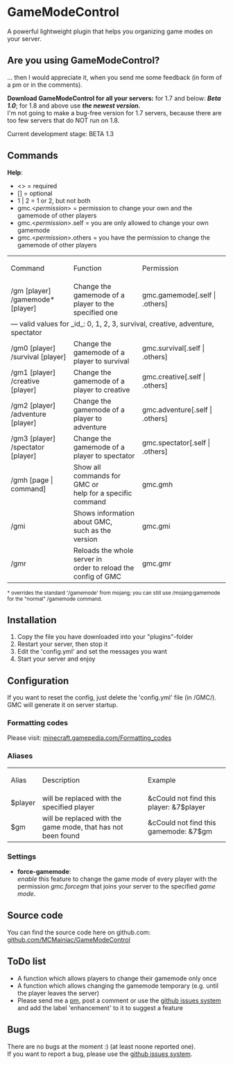 # GameModeControl

A powerful lightweight plugin that helps you organizing game modes on your server.

## Are you using GameModeControl?

... then I would appreciate it, when you send me some feedback (in form of a pm or in the comments).

**Download GameModeControl for all your servers:** for 1.7 and below: **_Beta 1.0_**; for 1.8 and above use **_the newest version._**  
 I'm not going to make a bug-free version for 1.7 servers, because there are too few servers that do NOT run on 1.8.

Current development stage: BETA 1.3

## Commands

**Help**:  

*   <> = required
*   [] = optional
*   1 | 2 = 1 or 2, but not both
*   gmc.<_permission_> = permission to change your own and the gamemode of other players
*   gmc.<_permission_>.self = you are only allowed to change your own gamemode
*   gmc.<_permission_>.others = you have the permission to change the gamemode of other players

<table>

<tbody>

<tr>

<td>

Command

</td>

<td>

Function

</td>

<td>

Permission

</td>

</tr>

<tr>

<td>/gm <id> [player]<br>/gamemode* <id> [player]</td>

<td>Change the gamemode of a <br>player to the specified one</td>

<td>gmc.gamemode[.self | .others]</td>

</tr>

<tr>

<td colspan="3">&mdash; valid values for _id_: 0, 1, 2, 3, survival, creative, adventure, spectator</td>

</tr>

<tr>

<td>/gm0 [player]<br>/survival [player]</td>

<td>Change the gamemode of a <br>player to survival</td>

<td>gmc.survival[.self | .others]</td>

</tr>

<tr>

<td>/gm1 [player]<br>/creative [player]</td>

<td>Change the gamemode of a <br>player to creative</td>

<td>gmc.creative[.self | .others]</td>

</tr>

<tr>

<td>/gm2 [player]<br>/adventure [player]</td>

<td>Change the gamemode of a <br>player to adventure</td>

<td>gmc.adventure[.self | .others]</td>

</tr>

<tr>

<td>/gm3 [player]<br>/spectator [player]</td>

<td>Change the gamemode of a <br>player to spectator</td>

<td>gmc.spectator[.self | .others]</td>

</tr>

<tr>

<td>/gmh [page | command]</td>

<td>Show all commands for GMC or <br>help for a specific command</td>

<td>gmc.gmh</td>

</tr>

<tr>

<td>/gmi</td>

<td>Shows information about GMC, <br>such as the version</td>

<td>gmc.gmi</td>

</tr>

<tr>

<td>/gmr</td>

<td>Reloads the whole server in <br>order to reload the config of GMC</td>

<td>gmc.gmr</td>

</tr>

</tbody>

</table>

<small>* overrides the standard '/gamemode' from mojang; you can still use /mojang:gamemode for the "normal" /gamemode command.</small>

## Installation

1.  Copy the file you have <a>download</a>ed into your "plugins"-folder
2.  Restart your server, then stop it
3.  Edit the 'config.yml' and set the messages you want
4.  Start your server and enjoy

## Configuration

If you want to reset the config, just delete the 'config.yml' file (in <your plugins folder>/GMC/). GMC will generate it on server startup.

### Formatting codes

Please visit: [minecraft.gamepedia.com/Formatting_codes](http://minecraft.gamepedia.com/Formatting_codes)

### Aliases

<table>

<tbody>

<tr>

<td>

Alias

</td>

<td>

Description

</td>

<td>

Example

</td>

</tr>

<tr>

<td>$player</td>

<td>will be replaced with the specified player</td>

<td>&cCould not find this player: &7$player</td>

</tr>

<tr>

<td>$gm</td>

<td>will be replaced with the game mode, that has not been found</td>

<td>&cCould not find this gamemode: &7$gm</td>

</tr>

</tbody>

</table>

### Settings

*   **force-gamemode**:  
     _enable_ this feature to change the game mode of every player with the permission _gmc.forcegm_ that joins your server to the specified _game mode_.

## Source code

You can find the source code here on github.com: [github.com/MCMainiac/GameModeControl](https://github.com/MCMainiac/GameModeControl)  

## ToDo list

*   A function which allows players to change their gamemode only once
*   A function which allows changing the gamemode temporary (e.g. until the player leaves the server)
*   Please send me a [pm](http://dev.bukkit.org/home/send-private-message/?to=MCMainiac), post a comment or use the [github issues system](https://github.com/MCMainiac/GameModeControl/issues) and add the label 'enhancement' to it to suggest a feature

## Bugs

There are no bugs at the moment :) (at least noone reported one).  
 If you want to report a bug, please use the [github issues system](https://github.com/MCMainiac/GameModeControl/issues).
